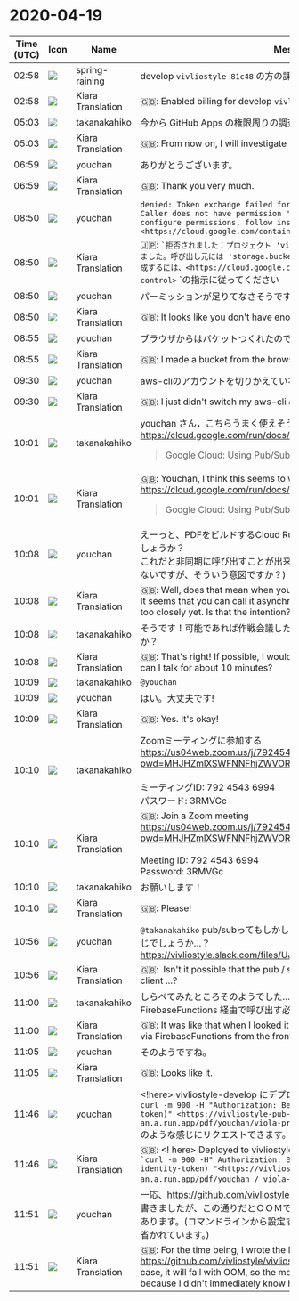 # 2020-04-19

|Time (UTC)|Icon|Name|Message|
|---|---|---|---|
|02:58|![](https://secure.gravatar.com/avatar/1ac180f0868137292905c311b5fff781.jpg?s=72&d=https%3A%2F%2Fa.slack-edge.com%2Fdf10d%2Fimg%2Favatars%2Fava_0021-72.png)|spring-raining|develop `vivliostyle-81c48` の方の課金を有効にしました|
|02:58|![](https://avatars.slack-edge.com/2019-08-21/732685848020_f3f20736795184660348_72.png)|Kiara Translation|🇬🇧: Enabled billing for develop `vivliostyle-81c48`|
|05:03|![](https://secure.gravatar.com/avatar/0479057e04d0dbef40692b5f171f60e4.jpg?s=72&d=https%3A%2F%2Fa.slack-edge.com%2Fdf10d%2Fimg%2Favatars%2Fava_0015-72.png)|takanakahiko|今から GitHub Apps の権限周りの調査しますね|
|05:03|![](https://avatars.slack-edge.com/2019-08-21/732685848020_f3f20736795184660348_72.png)|Kiara Translation|🇬🇧: From now on, I will investigate the authority around GitHub Apps|
|06:59|![](https://secure.gravatar.com/avatar/b54abc5e7463fe6470c379e97e3f2477.jpg?s=72&d=https%3A%2F%2Fa.slack-edge.com%2Fdf10d%2Fimg%2Favatars%2Fava_0024-72.png)|youchan|ありがとうございます。|
|06:59|![](https://avatars.slack-edge.com/2019-08-21/732685848020_f3f20736795184660348_72.png)|Kiara Translation|🇬🇧: Thank you very much.|
|08:50|![](https://secure.gravatar.com/avatar/b54abc5e7463fe6470c379e97e3f2477.jpg?s=72&d=https%3A%2F%2Fa.slack-edge.com%2Fdf10d%2Fimg%2Favatars%2Fava_0024-72.png)|youchan|```denied: Token exchange failed for project 'vivliostyle-81c48'. Caller does not have permission 'storage.buckets.create'. To configure permissions, follow instructions at: <https://cloud.google.com/container-registry/docs/access-control>```|
|08:50|![](https://avatars.slack-edge.com/2019-08-21/732685848020_f3f20736795184660348_72.png)|Kiara Translation|🇯🇵: `` `拒否されました：プロジェクト 'vivliostyle-81c48'のトークン交換に失敗しました。呼び出し元には 'storage.buckets.create'の権限がありません。権限を構成するには、<https://cloud.google.com/container-registry/docs/access-control> `` `の指示に従ってください|
|08:50|![](https://secure.gravatar.com/avatar/b54abc5e7463fe6470c379e97e3f2477.jpg?s=72&d=https%3A%2F%2Fa.slack-edge.com%2Fdf10d%2Fimg%2Favatars%2Fava_0024-72.png)|youchan|パーミッションが足りてなさそうです。 🙏|
|08:50|![](https://avatars.slack-edge.com/2019-08-21/732685848020_f3f20736795184660348_72.png)|Kiara Translation|🇬🇧: It looks like you don't have enough permissions. : pray:|
|08:55|![](https://secure.gravatar.com/avatar/b54abc5e7463fe6470c379e97e3f2477.jpg?s=72&d=https%3A%2F%2Fa.slack-edge.com%2Fdf10d%2Fimg%2Favatars%2Fava_0024-72.png)|youchan|ブラウザからはバケットつくれたので、もうちょっと調べてみます。|
|08:55|![](https://avatars.slack-edge.com/2019-08-21/732685848020_f3f20736795184660348_72.png)|Kiara Translation|🇬🇧: I made a bucket from the browser, so I'll check it out a little more.|
|09:30|![](https://secure.gravatar.com/avatar/b54abc5e7463fe6470c379e97e3f2477.jpg?s=72&d=https%3A%2F%2Fa.slack-edge.com%2Fdf10d%2Fimg%2Favatars%2Fava_0024-72.png)|youchan|aws-cliのアカウントを切りかえていないだけでした。失礼しました。|
|09:30|![](https://avatars.slack-edge.com/2019-08-21/732685848020_f3f20736795184660348_72.png)|Kiara Translation|🇬🇧: I just didn't switch my aws-cli account. Excuse me.|
|10:01|![](https://secure.gravatar.com/avatar/0479057e04d0dbef40692b5f171f60e4.jpg?s=72&d=https%3A%2F%2Fa.slack-edge.com%2Fdf10d%2Fimg%2Favatars%2Fava_0015-72.png)|takanakahiko|youchan さん，こちらうまく使えそうな気がしますがどうでしょうか？<br><https://cloud.google.com/run/docs/tutorials/pubsub><br><blockquote>Google Cloud: Using Pub/Sub with Cloud Run tutorial  |  Cloud Run Documentation</blockquote>|
|10:01|![](https://avatars.slack-edge.com/2019-08-21/732685848020_f3f20736795184660348_72.png)|Kiara Translation|🇬🇧: Youchan, I think this seems to work well, but what about?<br><https://cloud.google.com/run/docs/tutorials/pubsub><br><blockquote>Google Cloud: Using Pub/Sub with Cloud Run tutorial  |  Cloud Run Documentation</blockquote>|
|10:08|![](https://secure.gravatar.com/avatar/b54abc5e7463fe6470c379e97e3f2477.jpg?s=72&d=https%3A%2F%2Fa.slack-edge.com%2Fdf10d%2Fimg%2Favatars%2Fava_0024-72.png)|youchan|えーっと、PDFをビルドするCloud Runを呼びだすときに使うということでしょうか？<br>これだと非同期に呼び出すことが出来そうですねー(まだあまり詳しく見ていないですが、そういう意図ですか？)|
|10:08|![](https://avatars.slack-edge.com/2019-08-21/732685848020_f3f20736795184660348_72.png)|Kiara Translation|🇬🇧: Well, does that mean when you call Cloud Run to build a PDF?<br>It seems that you can call it asynchronously with this (I haven't looked too closely yet. Is that the intention?)|
|10:08|![](https://secure.gravatar.com/avatar/0479057e04d0dbef40692b5f171f60e4.jpg?s=72&d=https%3A%2F%2Fa.slack-edge.com%2Fdf10d%2Fimg%2Favatars%2Fava_0015-72.png)|takanakahiko|そうです！可能であれば作戦会議したいので10分程度通話できたりしますか？|
|10:08|![](https://avatars.slack-edge.com/2019-08-21/732685848020_f3f20736795184660348_72.png)|Kiara Translation|🇬🇧: That's right! If possible, I would like to have a strategy meeting, so can I talk for about 10 minutes?|
|10:09|![](https://secure.gravatar.com/avatar/0479057e04d0dbef40692b5f171f60e4.jpg?s=72&d=https%3A%2F%2Fa.slack-edge.com%2Fdf10d%2Fimg%2Favatars%2Fava_0015-72.png)|takanakahiko|`@youchan`|
|10:09|![](https://secure.gravatar.com/avatar/b54abc5e7463fe6470c379e97e3f2477.jpg?s=72&d=https%3A%2F%2Fa.slack-edge.com%2Fdf10d%2Fimg%2Favatars%2Fava_0024-72.png)|youchan|はい。大丈夫です!|
|10:09|![](https://avatars.slack-edge.com/2019-08-21/732685848020_f3f20736795184660348_72.png)|Kiara Translation|🇬🇧: Yes. It's okay!|
|10:10|![](https://secure.gravatar.com/avatar/0479057e04d0dbef40692b5f171f60e4.jpg?s=72&d=https%3A%2F%2Fa.slack-edge.com%2Fdf10d%2Fimg%2Favatars%2Fava_0015-72.png)|takanakahiko|Zoomミーティングに参加する<br><https://us04web.zoom.us/j/79245436994?pwd=MHJHZmlXSWFNNFhjZWVORVNSN1FaUT09><br><br>ミーティングID: 792 4543 6994<br>パスワード: 3RMVGc|
|10:10|![](https://avatars.slack-edge.com/2019-08-21/732685848020_f3f20736795184660348_72.png)|Kiara Translation|🇬🇧: Join a Zoom meeting<br><https://us04web.zoom.us/j/79245436994?pwd=MHJHZmlXSWFNNFhjZWVORVNSN1FaUT09><br><br>Meeting ID: 792 4543 6994<br>Password: 3RMVGc|
|10:10|![](https://secure.gravatar.com/avatar/0479057e04d0dbef40692b5f171f60e4.jpg?s=72&d=https%3A%2F%2Fa.slack-edge.com%2Fdf10d%2Fimg%2Favatars%2Fava_0015-72.png)|takanakahiko|お願いします！|
|10:10|![](https://avatars.slack-edge.com/2019-08-21/732685848020_f3f20736795184660348_72.png)|Kiara Translation|🇬🇧: Please!|
|10:56|![](https://secure.gravatar.com/avatar/b54abc5e7463fe6470c379e97e3f2477.jpg?s=72&d=https%3A%2F%2Fa.slack-edge.com%2Fdf10d%2Fimg%2Favatars%2Fava_0024-72.png)|youchan|`@takanakahiko` pub/subってもしかしてクライアントからは直接呼べない感じでしょうか…？<br>https://vivliostyle.slack.com/files/UJDF99V2S/F01243YA4E7/image.png|
|10:56|![](https://avatars.slack-edge.com/2019-08-21/732685848020_f3f20736795184660348_72.png)|Kiara Translation|🇬🇧:  Isn't it possible that the pub / sub cannot be called directly from the client ...?|
|11:00|![](https://secure.gravatar.com/avatar/0479057e04d0dbef40692b5f171f60e4.jpg?s=72&d=https%3A%2F%2Fa.slack-edge.com%2Fdf10d%2Fimg%2Favatars%2Fava_0015-72.png)|takanakahiko|しらべてみたところそのようでした…! Firebase のフロントから FirebaseFunctions 経由で呼び出す必要がありそうです|
|11:00|![](https://avatars.slack-edge.com/2019-08-21/732685848020_f3f20736795184660348_72.png)|Kiara Translation|🇬🇧: It was like that when I looked it up !! It seems that you need to call it via FirebaseFunctions from the front of Firebase.|
|11:05|![](https://secure.gravatar.com/avatar/b54abc5e7463fe6470c379e97e3f2477.jpg?s=72&d=https%3A%2F%2Fa.slack-edge.com%2Fdf10d%2Fimg%2Favatars%2Fava_0024-72.png)|youchan|そのようですね。|
|11:05|![](https://avatars.slack-edge.com/2019-08-21/732685848020_f3f20736795184660348_72.png)|Kiara Translation|🇬🇧: Looks like it.|
|11:46|![](https://secure.gravatar.com/avatar/b54abc5e7463fe6470c379e97e3f2477.jpg?s=72&d=https%3A%2F%2Fa.slack-edge.com%2Fdf10d%2Fimg%2Favatars%2Fava_0024-72.png)|youchan|<!here> vivliostyle-develop にデプロイしました。<br>```curl -m 900 -H "Authorization: Bearer $(gcloud auth print-identity-token)" <https://vivliostyle-pub-build-pdf-xm6ya42m7a-an.a.run.app/pdf/youchan/viola-project>```<br>のような感じにリクエストできます。|
|11:46|![](https://avatars.slack-edge.com/2019-08-21/732685848020_f3f20736795184660348_72.png)|Kiara Translation|🇬🇧: &lt;! here&gt; Deployed to vivliostyle-develop.<br>`` `curl -m 900 -H" Authorization: Bearer $ (gcloud auth print-identity-token) "<https://vivliostyle-pub-build-pdf-xm6ya42m7a-an.a.run.app/pdf/youchan / viola-project> `` `|
|11:51|![](https://secure.gravatar.com/avatar/b54abc5e7463fe6470c379e97e3f2477.jpg?s=72&d=https%3A%2F%2Fa.slack-edge.com%2Fdf10d%2Fimg%2Favatars%2Fava_0024-72.png)|youchan|一応、<https://github.com/vivliostyle/vivliostyle-pub/pull/7> でREADMEを書きましたが、この通りだとＯＯＭで失敗しますので、メモリを1GBにしてあります。(コマンドラインから設定する方法がすぐにはわからなかったので省かれています。)|
|11:51|![](https://avatars.slack-edge.com/2019-08-21/732685848020_f3f20736795184660348_72.png)|Kiara Translation|🇬🇧: For the time being, I wrote the README at <https://github.com/vivliostyle/vivliostyle-pub/pull/7>, but if this is the case, it will fail with OOM, so the memory is set to 1 GB. (Omitted because I didn't immediately know how to set it from the command line.)|
